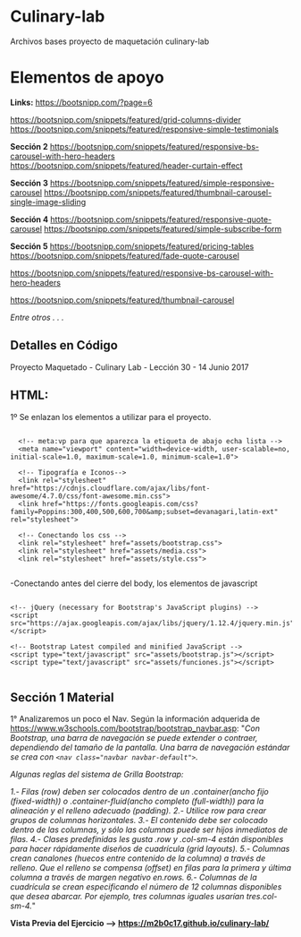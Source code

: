 # Culinary-lab
Archivos bases proyecto de maquetación culinary-lab

# Elementos de apoyo


**Links:**
https://bootsnipp.com/?page=6

https://bootsnipp.com/snippets/featured/grid-columns-divider
https://bootsnipp.com/snippets/featured/responsive-simple-testimonials

**Sección 2**
https://bootsnipp.com/snippets/featured/responsive-bs-carousel-with-hero-headers
https://bootsnipp.com/snippets/featured/header-curtain-effect

**Sección 3**
https://bootsnipp.com/snippets/featured/simple-responsive-carousel
https://bootsnipp.com/snippets/featured/thumbnail-carousel-single-image-sliding

**Sección 4**
https://bootsnipp.com/snippets/featured/responsive-quote-carousel
https://bootsnipp.com/snippets/featured/simple-subscribe-form

**Sección 5**
https://bootsnipp.com/snippets/featured/pricing-tables
https://bootsnipp.com/snippets/featured/fade-quote-carousel

https://bootsnipp.com/snippets/featured/responsive-bs-carousel-with-hero-headers

https://bootsnipp.com/snippets/featured/thumbnail-carousel



*Entre otros . . .*


## Detalles en Código
Proyecto Maquetado - Culinary Lab - Lección 30 - 14 Junio 2017

## HTML:
1º Se enlazan los elementos a utilizar para el proyecto.

```
  
  <!-- meta:vp para que aparezca la etiqueta de abajo echa lista -->
  <meta name="viewport" content="width=device-width, user-scalable=no, initial-scale=1.0, maximum-scale=1.0, minimum-scale=1.0">

  <!-- Tipografía e Iconos-->
  <link rel="stylesheet" href="https://cdnjs.cloudflare.com/ajax/libs/font-awesome/4.7.0/css/font-awesome.min.css">
  <link href="https://fonts.googleapis.com/css?family=Poppins:300,400,500,600,700&amp;subset=devanagari,latin-ext" rel="stylesheet">
    
  <!-- Conectando los css -->
  <link rel="stylesheet" href="assets/bootstrap.css">
  <link rel="stylesheet" href="assets/media.css">
  <link rel="stylesheet" href="assets/style.css">
  
  ```
    
 -Conectando antes del cierre del body, los elementos de javascript

 ```
 
 <!-- jQuery (necessary for Bootstrap's JavaScript plugins) -->
 <script src="https://ajax.googleapis.com/ajax/libs/jquery/1.12.4/jquery.min.js"></script>
 
 <!-- Bootstrap Latest compiled and minified JavaScript -->
 <script type="text/javascript" src="assets/bootstrap.js"></script>
 <script type="text/javascript" src="assets/funciones.js"></script>
    
```
    
    
## Sección 1 Material

1° Analizaremos un poco el Nav. Según la información adquerida de https://www.w3schools.com/bootstrap/bootstrap_navbar.asp:
"*Con Bootstrap, una barra de navegación se puede extender o contraer, dependiendo del tamaño de la pantalla.
  Una barra de navegación estándar se crea con ```<nav class="navbar navbar-default">```.*
  
*Algunas reglas del sistema de Grilla Bootstrap:*

  *1.- Filas (row) deben ser colocados dentro de un .container(ancho fijo (fixed-width)) o .container-fluid(ancho completo (full-width)) para la alineación y el relleno adecuado (padding).*
  *2.- Utilice row para crear grupos de columnas horizontales.*
  *3.- El contenido debe ser colocado dentro de las columnas, y sólo las columnas puede ser hijos inmediatos de filas.*
  *4.- Clases predefinidas les gusta .row y .col-sm-4 están disponibles para hacer rápidamente diseños de cuadrícula (grid layouts).*
  *5.- Columnas crean canalones (huecos entre contenido de la columna) a través de relleno. Que el relleno se compensa (offset) en filas para la primera y última columna a través de margen negativo en.rows.*
  *6.- Columnas de la cuadrícula se crean especificando el número de 12 columnas disponibles que desea abarcar. Por ejemplo, tres columnas iguales usarían tres.col-sm-4.*"



**Vista Previa del Ejercicio --> https://m2b0c17.github.io/culinary-lab/**

